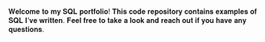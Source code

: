 𝐖𝐞𝐥𝐜𝐨𝐦𝐞 𝐭𝐨 𝐦𝐲 𝐒𝐐𝐋 𝐩𝐨𝐫𝐭𝐟𝐨𝐥𝐢𝐨! 𝐓𝐡𝐢𝐬 𝐜𝐨𝐝𝐞 𝐫𝐞𝐩𝐨𝐬𝐢𝐭𝐨𝐫𝐲 𝐜𝐨𝐧𝐭𝐚𝐢𝐧𝐬 𝐞𝐱𝐚𝐦𝐩𝐥𝐞𝐬 𝐨𝐟 𝐒𝐐𝐋 𝐈'𝐯𝐞 𝐰𝐫𝐢𝐭𝐭𝐞𝐧. 𝐅𝐞𝐞𝐥 𝐟𝐫𝐞𝐞 𝐭𝐨 𝐭𝐚𝐤𝐞 𝐚 𝐥𝐨𝐨𝐤 𝐚𝐧𝐝 𝐫𝐞𝐚𝐜𝐡 𝐨𝐮𝐭 𝐢𝐟 𝐲𝐨𝐮 𝐡𝐚𝐯𝐞 𝐚𝐧𝐲 𝐪𝐮𝐞𝐬𝐭𝐢𝐨𝐧𝐬.
